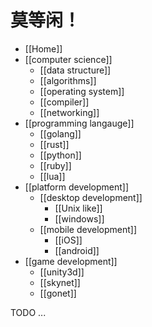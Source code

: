 # 莫等闲！
* [[Home]]
* [[computer science]]
    - [[data structure]]
    - [[algorithms]]
    - [[operating system]]
    - [[compiler]]
    - [[networking]]
* [[programming langauge]]
    - [[golang]]
    - [[rust]]
    - [[python]]
    - [[ruby]]
    - [[lua]]
* [[platform development]]
    - [[desktop development]]
        + [[Unix like]]
        + [[windows]]
    + [[mobile development]]
        - [[iOS]]
        - [[android]]
* [[game development]]
    - [[unity3d]]
    - [[skynet]]
    - [[gonet]]

TODO ...